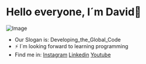 # Hello everyone, I´m David👋

 ![Image](https://github.com/user-attachments/assets/49050b25-bce5-415e-8520-671215bded5b)

- Our Slogan is: Developing_the_Global_Code
- ⚡ I´m looking forward to learning programming
- Find me in:
      [Instagram](https://www.instagram.com/david_guerrero_cata/)
      [Linkedin](https://www.linkedin.com/in/david-guerrero-cata-1a9248351)
      [Youtube](https://www.youtube.com/@davidguerrerocata3908/)
